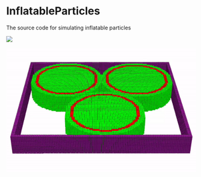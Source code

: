 # InflatableParticles
The source code for simulating inflatable particles

![](https://github.com/AtoosaParsa/InflatableParticles/blob/main/particle.gif)

![](https://github.com/AtoosaParsa/InflatableParticles/blob/main/particle-packing.gif)
